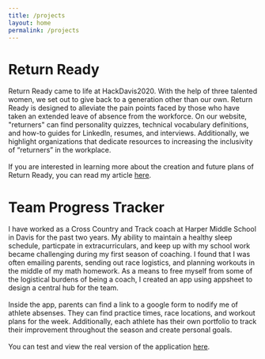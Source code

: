 ```yaml
---
title: /projects
layout: home
permalink: /projects
---
```


# Return Ready
Return Ready came to life at HackDavis2020. With the help of three talented women, we set out to give back to a generation other than our own. Return Ready is designed to alleviate the pain points faced by those who have taken an extended leave of absence from the workforce. On our website, "returners" can find personality quizzes, technical vocabulary definitions, and how-to guides for LinkedIn, resumes, and interviews. Additionally, we highlight organizations that dedicate resources to increasing the inclusivity of “returners” in the workplace.<br>
<br>
If you are interested in learning more about the creation and future plans of Return Ready, you can read my article [here](https://www.haleysmiles.com/blog/2020/01/20/DavisHackathon2020.html).

# Team Progress Tracker
I have worked as a Cross Country and Track coach at Harper Middle School in Davis for the past two years. My ability to maintain a healthy sleep schedule, particpate in extracurriculars, and keep up with my school work became challenging during my first season of coaching. I found that I was often emailing parents, sending out race logistics, and planning workouts in the middle of my math homework. As a means to free myself from some of the logistical burdens of being a coach, I created an app using appsheet to design a central hub for the team.<br>
<br>
Inside the app, parents can find a link to a google form to nodify me of athlete absenses. They can find practice times, race locations, and workout plans for the week. Additionally, each athlete has their own portfolio to track their improvement throughout the season and create personal goals.<br>
<br>
You can test and view the real version of the application [here](https://www.appsheet.com/start/2d50c2b0-a166-4895-97fa-8776eb35f248#appName=TeamProgressTracker-1051736&page=gallery&sort=%5B%7B%22Column%22%3A%22Name%22%2C%22Order%22%3A%22Ascending%22%7D%5D&table=Athlete&view=Athletes).
